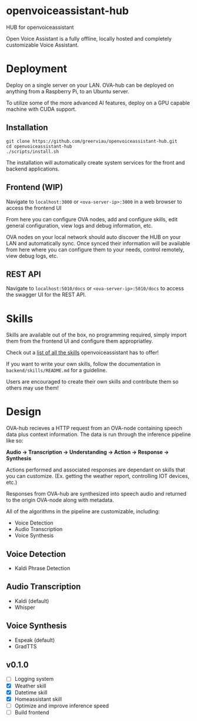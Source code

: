 # openvoiceassistant-hub
HUB for openvoiceassistant

Open Voice Assistant is a fully offline, locally hosted and completely customizable Voice Assistant.

# Deployment
Deploy on a single server on your LAN. OVA-hub can be deployed on anything from a Raspberry Pi, to an Ubuntu server.

To utilize some of the more advanced AI features, deploy on a GPU capable machine with CUDA support.

## Installation
```
git clone https://github.com/greerviau/openvoiceassistant-hub.git
cd openvoiceassistant-hub
./scripts/install.sh
```

The installation will automatically create system services for the front and backend applications.

## Frontend (WIP)
Navigate to ```localhost:3000``` or ```<ova-server-ip>:3000``` in a web browser to access the frontend UI

From here you can configure OVA nodes, add and configure skills, edit general configuration, view logs and debug information, etc.

OVA nodes on your local network should auto discover the HUB on your LAN and automatically sync. Once synced their information will be available from here where you can configure them to your needs, control remotely, view debug logs, etc.

## REST API
Navigate to ```localhost:5010/docs``` or ```<ova-server-ip>:5010/docs``` to access the swagger UI for the REST API.

# Skills
Skills are available out of the box, no programming required, simply import them from the frontend UI and configure them appropriatley.

Check out a [list of all the skills](https://github.com/greerviau/openvoiceassistant-hub/blob/develop/backend/skills/README.md) openvoiceassistant has to offer!

If you want to write your own skills, follow the documentation in ```backend/skills/README.md``` for a guideline. 

Users are encouraged to create their own skills and contribute them so others may use them!

# Design
OVA-hub recieves a HTTP request from an OVA-node containing speech data plus context information. The data is run through the inference pipeline like so:

**Audio -> Transcription -> Understanding -> Action -> Response -> Synthesis**

Actions performed and associated responses are dependant on skills that you can customize. (Ex. getting the weather report, controlling IOT devices, etc.)

Responses from OVA-hub are synthesized into speech audio and returned to the origin OVA-node along with metadata.

All of the algorithms in the pipeline are customizable, including:
* Voice Detection
* Audio Transcription
* Voice Synthesis

## Voice Detection
* Kaldi Phrase Detection

## Audio Transcription
* Kaldi (default)
* Whisper

## Voice Synthesis
* Espeak (default)
* GradTTS

## v0.1.0
- [ ] Logging system
- [x] Weather skill
- [x] Datetime skill
- [x] Homeassistant skill
- [ ] Optimize and improve inference speed
- [ ] Build frontend

